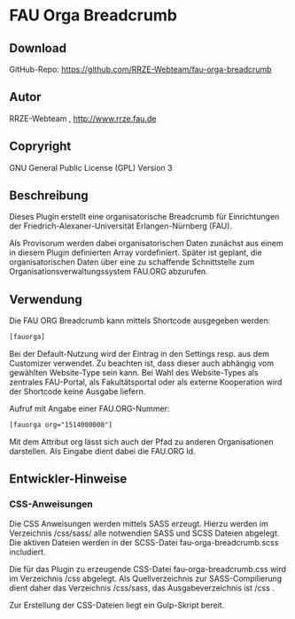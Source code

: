 # FAU Orga Breadcrumb

## Download

GitHub-Repo: https://github.com/RRZE-Webteam/fau-orga-breadcrumb

## Autor

RRZE-Webteam , http://www.rrze.fau.de

## Copryright

GNU General Public License (GPL) Version 3


## Beschreibung


Dieses Plugin erstellt eine organisatorische Breadcrumb für Einrichtungen
der Friedrich-Alexaner-Universität Erlangen-Nürnberg (FAU). 

Als Provisorum werden dabei organisatorischen Daten zunächst aus einem
in diesem Plugin definierten Array vordefiniert. Später ist geplant, die
organisatorischen Daten über eine zu schaffende Schnittstelle zum
Organisationsverwaltungssystem  FAU.ORG abzurufen.

## Verwendung

Die FAU ORG Breadcrumb kann mittels Shortcode ausgegeben werden:

```html
[fauorga]
```
Bei der Default-Nutzung wird der Eintrag in den Settings resp. aus dem Customizer verwendet.
Zu beachten ist, dass dieser auch abhängig vom gewählten Website-Type sein kann. 
Bei Wahl des Website-Types als zentrales FAU-Portal, als Fakultätsportal oder als externe Kooperation wird der Shortcode keine Ausgabe liefern.

Aufruf mit Angabe einer FAU.ORG-Nummer:

```html
[fauorga org="1514000000"]
```

Mit dem Attribut org lässt sich auch der Pfad zu anderen Organisationen darstellen. Als Eingabe dient dabei die FAU.ORG Id.


## Entwickler-Hinweise

### CSS-Anweisungen

Die CSS Anweisungen werden mittels SASS erzeugt. Hierzu werden im Verzeichnis
  /css/sass/
alle notwendien SASS und SCSS Dateien abgelegt. Die aktiven Dateien werden in
der SCSS-Datei fau-orga-breadcrumb.scss includiert.

Die für das Plugin zu erzeugende CSS-Datei fau-orga-breadcrumb.css wird im
Verzeichnis /css abgelegt. 
Als Quellverzeichnis zur SASS-Compilierung dient daher das Verzeichnis /css/sass,
das Ausgabeverzeichnis ist /css .

Zur Erstellung der CSS-Dateien liegt ein Gulp-Skript bereit.
 
